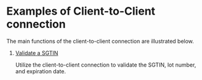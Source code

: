 # Examples of Client-to-Client connection
The main functions of the client-to-client connection are illustrated below.

1. [Validate a SGTIN](1-validate-SGTIN.md)

   Utilize the client-to-client connection to validate the SGTIN, lot number, and expiration date.

